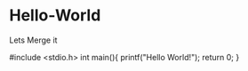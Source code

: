 # Hello-World
 Lets Merge it


#include <stdio.h>
int main(){
  printf("Hello World!");
  return 0;
}
